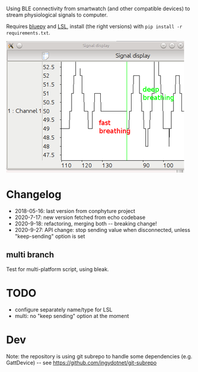 Using BLE connectivity from smartwatch (and other compatible devices) to stream physiological signals to computer.

Requires [bluepy](https://github.com/IanHarvey/bluepy) and [LSL](https://github.com/sccn/labstreaminglayer), install (the right versions) with `pip install -r requirements.txt`.


![Quick test with mio alpha 2](mio_rox.png)

# Changelog

- 2018-05-16: last version from conphyture project
- 2020-7-17: new version fetched from echo codebase
- 2020-9-18: refactoring, merging both -- breaking change!
- 2020-9-27: API change: stop sending value when disconnected, unless "keep-sending" option is set

## multi branch

Test for multi-platform script, using bleak.

# TODO

- configure separately name/type for LSL
- multi: no "keep sending" option at the moment
 
# Dev

Note: the repository is using git subrepo to handle some dependencies (e.g. GattDevice) -- see https://github.com/ingydotnet/git-subrepo
